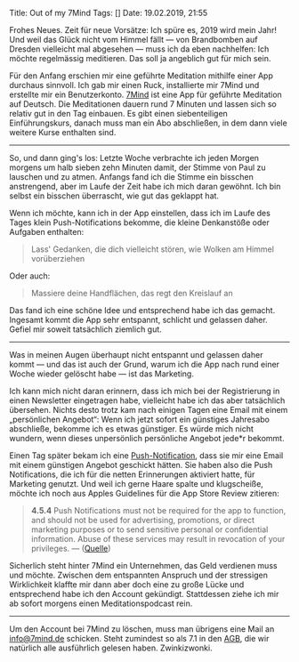Title: Out of my 7Mind
Tags: []
Date: 19.02.2019, 21:55

Frohes Neues. Zeit für neue Vorsätze: Ich spüre es, 2019 wird mein Jahr! Und weil das Glück nicht vom Himmel fällt — von Brandbomben auf Dresden vielleicht mal abgesehen — muss ich da eben nachhelfen: Ich möchte regelmässig meditieren. Das soll ja angeblich gut für mich sein.

Für den Anfang erschien mir eine geführte Meditation mithilfe einer App durchaus sinnvoll. Ich gab mir einen Ruck, installierte mir 7Mind und erstellte mir ein Benutzerkonto. [7Mind](http://7mind.de) ist eine App für geführte Meditation auf Deutsch. Die Meditationen dauern rund 7 Minuten und lassen sich so relativ gut in den Tag einbauen. Es gibt einen siebenteiligen Einführungskurs, danach muss man ein Abo abschließen, in dem dann viele weitere Kurse enthalten sind.

-----

So, und dann ging's los: Letzte Woche verbrachte ich jeden Morgen morgens um halb sieben zehn Minuten damit, der Stimme von Paul zu lauschen und zu atmen. Anfangs fand ich die Stimme ein bisschen anstrengend, aber im Laufe der Zeit habe ich mich daran gewöhnt. Ich bin selbst ein bisschen überrascht, wie gut das geklappt hat.

Wenn ich möchte, kann ich in der App einstellen, dass ich im Laufe des Tages klein Push-Notifications bekomme, die kleine Denkanstöße oder Aufgaben enthalten:

> Lass' Gedanken, die dich vielleicht stören, wie Wolken am Himmel vorüberziehen

Oder auch:

> Massiere deine Handflächen, das regt den Kreislauf an

Das fand ich eine schöne Idee und entsprechend habe ich das gemacht. Ingesamt kommt die App sehr entspannt, schlicht und gelassen daher. Gefiel mir soweit tatsächlich ziemlich gut.

-----

Was in meinen Augen überhaupt nicht entspannt und gelassen daher kommt — und das ist auch der Grund, warum ich die App nach rund einer Woche wieder gelöscht habe — ist das Marketing. 

Ich kann mich nicht daran erinnern, dass ich mich bei der Registrierung in einen Newsletter eingetragen habe, vielleicht habe ich das aber tatsächlich übersehen. Nichts desto trotz kam nach einigen Tagen eine Email mit einem „persönlichen Angebot“: Wenn ich jetzt sofort ein günstiges Jahresabo abschließe, bekomme ich es etwas günstiger. Es würde mich nicht wundern, wenn dieses unpersönlich persönliche Angebot jede*r bekommt.

Einen Tag später bekam ich eine [Push-Notification](https://twitter.com/zeitschlag/status/1096410446670766081), dass sie mir eine Email mit einem günstigen Angebot geschickt hätten. Sie haben also die Push Notifications, die ich für die netten Erinnerungen aktiviert hatte, für Marketing genutzt. Und weil ich gerne Haare spalte und klugscheiße, möchte ich noch aus Apples Guidelines für die App Store Review zitieren:

> **4.5.4** Push Notifications must not be required for the app to function, and should not be used for advertising, promotions, or direct marketing purposes or to send sensitive personal or confidential information. Abuse of these services may result in revocation of your privileges. — ([Quelle](https://developer.apple.com/app-store/review/guidelines/))

Sicherlich steht hinter 7Mind ein Unternehmen, das Geld verdienen muss und möchte. Zwischen dem entspannten Anspruch und der stressigen Wirklichkeit klaffte mir dann aber doch eine zu große Lücke und entsprechend habe ich den Account gekündigt. Stattdessen ziehe ich mir ab sofort morgens einen Meditationspodcast rein.

-----

Um den Account bei 7Mind zu löschen, muss man übrigens eine Mail an [info@7mind.de](mailto:info@7mind.de) schicken. Steht zumindest so als 7.1 in den [AGB](http://7mind.de/agb), die wir natürlich alle ausführlich gelesen haben. Zwinkizwonki.